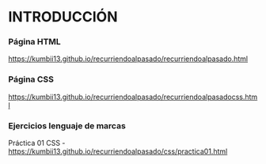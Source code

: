 # INTRODUCCIÓN

### Página HTML
https://kumbii13.github.io/recurriendoalpasado/recurriendoalpasado.html

### Página CSS
https://kumbii13.github.io/recurriendoalpasado/recurriendoalpasadocss.html

### Ejercicios lenguaje de marcas
Práctica 01 CSS - https://kumbii13.github.io/recurriendoalpasado/css/practica01.html


